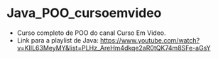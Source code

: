 # Java_POO_cursoemvideo

- Curso completo de POO do canal Curso Em Video.
- Link para a playlist de Java: https://www.youtube.com/watch?v=KlIL63MeyMY&list=PLHz_AreHm4dkqe2aR0tQK74m8SFe-aGsY
